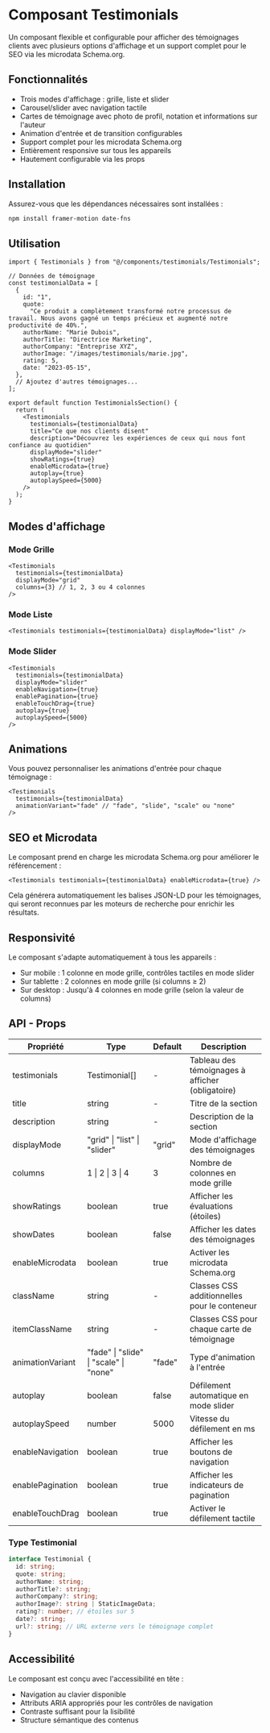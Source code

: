 # Composant Testimonials

Un composant flexible et configurable pour afficher des témoignages clients avec plusieurs options d'affichage et un support complet pour le SEO via les microdata Schema.org.

## Fonctionnalités

- Trois modes d'affichage : grille, liste et slider
- Carousel/slider avec navigation tactile
- Cartes de témoignage avec photo de profil, notation et informations sur l'auteur
- Animation d'entrée et de transition configurables
- Support complet pour les microdata Schema.org
- Entièrement responsive sur tous les appareils
- Hautement configurable via les props

## Installation

Assurez-vous que les dépendances nécessaires sont installées :

```bash
npm install framer-motion date-fns
```

## Utilisation

```tsx
import { Testimonials } from "@/components/testimonials/Testimonials";

// Données de témoignage
const testimonialData = [
  {
    id: "1",
    quote:
      "Ce produit a complètement transformé notre processus de travail. Nous avons gagné un temps précieux et augmenté notre productivité de 40%.",
    authorName: "Marie Dubois",
    authorTitle: "Directrice Marketing",
    authorCompany: "Entreprise XYZ",
    authorImage: "/images/testimonials/marie.jpg",
    rating: 5,
    date: "2023-05-15",
  },
  // Ajoutez d'autres témoignages...
];

export default function TestimonialsSection() {
  return (
    <Testimonials
      testimonials={testimonialData}
      title="Ce que nos clients disent"
      description="Découvrez les expériences de ceux qui nous font confiance au quotidien"
      displayMode="slider"
      showRatings={true}
      enableMicrodata={true}
      autoplay={true}
      autoplaySpeed={5000}
    />
  );
}
```

## Modes d'affichage

### Mode Grille

```tsx
<Testimonials
  testimonials={testimonialData}
  displayMode="grid"
  columns={3} // 1, 2, 3 ou 4 colonnes
/>
```

### Mode Liste

```tsx
<Testimonials testimonials={testimonialData} displayMode="list" />
```

### Mode Slider

```tsx
<Testimonials
  testimonials={testimonialData}
  displayMode="slider"
  enableNavigation={true}
  enablePagination={true}
  enableTouchDrag={true}
  autoplay={true}
  autoplaySpeed={5000}
/>
```

## Animations

Vous pouvez personnaliser les animations d'entrée pour chaque témoignage :

```tsx
<Testimonials
  testimonials={testimonialData}
  animationVariant="fade" // "fade", "slide", "scale" ou "none"
/>
```

## SEO et Microdata

Le composant prend en charge les microdata Schema.org pour améliorer le référencement :

```tsx
<Testimonials testimonials={testimonialData} enableMicrodata={true} />
```

Cela générera automatiquement les balises JSON-LD pour les témoignages, qui seront reconnues par les moteurs de recherche pour enrichir les résultats.

## Responsivité

Le composant s'adapte automatiquement à tous les appareils :

- Sur mobile : 1 colonne en mode grille, contrôles tactiles en mode slider
- Sur tablette : 2 colonnes en mode grille (si columns ≥ 2)
- Sur desktop : Jusqu'à 4 colonnes en mode grille (selon la valeur de columns)

## API - Props

| Propriété        | Type                                   | Default | Description                                      |
| ---------------- | -------------------------------------- | ------- | ------------------------------------------------ |
| testimonials     | Testimonial[]                          | -       | Tableau des témoignages à afficher (obligatoire) |
| title            | string                                 | -       | Titre de la section                              |
| description      | string                                 | -       | Description de la section                        |
| displayMode      | "grid" \| "list" \| "slider"           | "grid"  | Mode d'affichage des témoignages                 |
| columns          | 1 \| 2 \| 3 \| 4                       | 3       | Nombre de colonnes en mode grille                |
| showRatings      | boolean                                | true    | Afficher les évaluations (étoiles)               |
| showDates        | boolean                                | false   | Afficher les dates des témoignages               |
| enableMicrodata  | boolean                                | true    | Activer les microdata Schema.org                 |
| className        | string                                 | -       | Classes CSS additionnelles pour le conteneur     |
| itemClassName    | string                                 | -       | Classes CSS pour chaque carte de témoignage      |
| animationVariant | "fade" \| "slide" \| "scale" \| "none" | "fade"  | Type d'animation à l'entrée                      |
| autoplay         | boolean                                | false   | Défilement automatique en mode slider            |
| autoplaySpeed    | number                                 | 5000    | Vitesse du défilement en ms                      |
| enableNavigation | boolean                                | true    | Afficher les boutons de navigation               |
| enablePagination | boolean                                | true    | Afficher les indicateurs de pagination           |
| enableTouchDrag  | boolean                                | true    | Activer le défilement tactile                    |

### Type Testimonial

```ts
interface Testimonial {
  id: string;
  quote: string;
  authorName: string;
  authorTitle?: string;
  authorCompany?: string;
  authorImage?: string | StaticImageData;
  rating?: number; // étoiles sur 5
  date?: string;
  url?: string; // URL externe vers le témoignage complet
}
```

## Accessibilité

Le composant est conçu avec l'accessibilité en tête :

- Navigation au clavier disponible
- Attributs ARIA appropriés pour les contrôles de navigation
- Contraste suffisant pour la lisibilité
- Structure sémantique des contenus
